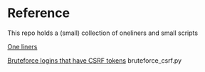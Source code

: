 # Reference
This repo holds a (small) collection of oneliners and small scripts


[One liners](./one-liners.md)

[Bruteforce logins that have CSRF tokens](./bruteforce_csrf.py) bruteforce_csrf.py

